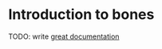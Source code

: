 # Introduction to bones

TODO: write [great documentation](http://jacobian.org/writing/what-to-write/)
